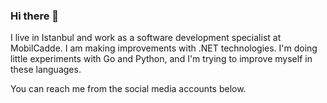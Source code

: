 ### Hi there 👋

I live in Istanbul and work as a software development specialist at MobilCadde. I am making improvements with .NET technologies. I'm doing little experiments with Go and Python, and I'm trying to improve myself in these languages.

You can reach me from the social media accounts below.

<!--
**yisleyen/yisleyen** is a ✨ _special_ ✨ repository because its `README.md` (this file) appears on your GitHub profile.

Here are some ideas to get you started:

- 🔭 I’m currently working on ...
- 🌱 I’m currently learning ...
- 👯 I’m looking to collaborate on ...
- 🤔 I’m looking for help with ...
- 💬 Ask me about ...
- 📫 How to reach me: ...
- 😄 Pronouns: ...
- ⚡ Fun fact: ...
-->
